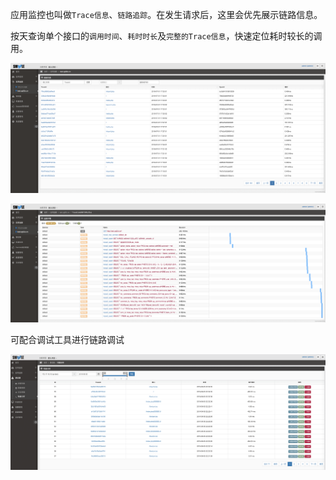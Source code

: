 应用监控也叫做`Trace信息`、`链路追踪`。在发生请求后，这里会优先展示链路信息。

按天查询单个接口的`调用时间`、`耗时时长`及`完整的Trace信息`，快速定位耗时较长的调用。

![image.png](images/watermark,type_d3F5LW1pY3JvaGVp,size_20,text_6K-G5rKD56eR5oqA54mI5p2D5omA5pyJ,color_FFFFFF,shadow_50,t_80,g_se,x_10,y_10-20190806145222698.png)

![image.png](images/watermark,type_d3F5LW1pY3JvaGVp,size_20,text_6K-G5rKD56eR5oqA54mI5p2D5omA5pyJ,color_FFFFFF,shadow_50,t_80,g_se,x_10,y_10-20190806145238165.png)

可配合调试工具进行链路调试

![](images/20190806-145409.png)